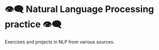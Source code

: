 # 👁️‍🗨️ Natural Language Processing practice 👁️‍🗨️
Exercises and projects in NLP from various sources.
